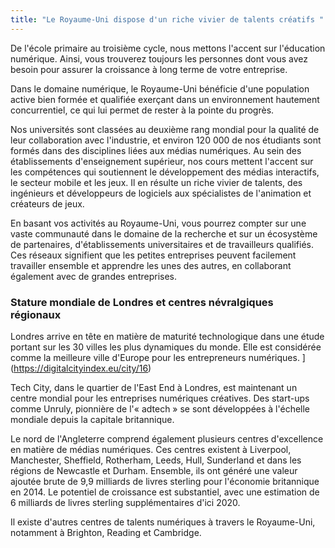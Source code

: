 ```yaml
---
title: "Le Royaume-Uni dispose d'un riche vivier de talents créatifs "
---
```

De l'école primaire au troisième cycle, nous mettons l'accent sur l'éducation numérique. Ainsi, vous trouverez toujours les personnes dont vous avez besoin pour assurer la croissance à long terme de votre entreprise.

Dans le domaine numérique, le Royaume-Uni bénéficie d'une population active bien formée et qualifiée exerçant dans un environnement hautement concurrentiel, ce qui lui permet de rester à la pointe du progrès.

Nos universités sont classées au deuxième rang mondial pour la qualité de leur collaboration avec l'industrie, et environ 120 000 de nos étudiants sont formés dans des disciplines liées aux médias numériques. Au sein des établissements d'enseignement supérieur, nos cours mettent l'accent sur les compétences qui soutiennent le développement des médias interactifs, le secteur mobile et les jeux. Il en résulte un riche vivier de talents, des ingénieurs et développeurs de logiciels aux spécialistes de l'animation et créateurs de jeux.

En basant vos activités au Royaume-Uni, vous pourrez compter sur une vaste communauté dans le domaine de la recherche et sur un écosystème de partenaires, d'établissements universitaires et de travailleurs qualifiés. Ces réseaux signifient que les petites entreprises peuvent facilement travailler ensemble et apprendre les unes des autres, en collaborant également avec de grandes entreprises.

### Stature mondiale de Londres et centres névralgiques régionaux

Londres arrive en tête en matière de maturité technologique dans une étude portant sur les 30 villes les plus dynamiques du monde. Elle est considérée comme la meilleure ville d'Europe pour les entrepreneurs numériques. ](https://digitalcityindex.eu/city/16) 

Tech City, dans le quartier de l'East End à Londres, est maintenant un centre mondial pour les entreprises numériques créatives. Des start-ups comme Unruly, pionnière de l'« adtech » se sont développées à l'échelle mondiale depuis la capitale britannique. 

Le nord de l'Angleterre comprend également plusieurs centres d'excellence en matière de médias numériques. Ces centres existent à Liverpool, Manchester, Sheffield, Rotherham, Leeds, Hull, Sunderland et dans les régions de Newcastle et Durham. Ensemble, ils ont généré une valeur ajoutée brute de 9,9 milliards de livres sterling pour l'économie britannique en 2014. Le potentiel de croissance est substantiel, avec une estimation de 6 milliards de livres sterling supplémentaires d'ici 2020.    

Il existe d'autres centres de talents numériques à travers le Royaume-Uni, notamment à Brighton, Reading et Cambridge. 
